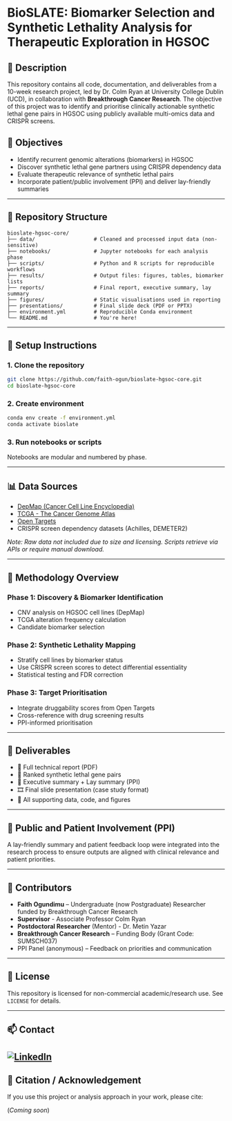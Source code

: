 # BioSLATE: Biomarker Selection and Synthetic Lethality Analysis for Therapeutic Exploration in HGSOC

## 🧠 Description
This repository contains all code, documentation, and deliverables from a 10-week research project, led by Dr. Colm Ryan at University College Dublin (UCD), in collaboration with **Breakthrough Cancer Research**. The objective of this project was to identify and prioritise clinically actionable synthetic lethal gene pairs in HGSOC using publicly available multi-omics data and CRISPR screens.

## 🚀 Objectives
- Identify recurrent genomic alterations (biomarkers) in HGSOC
- Discover synthetic lethal gene partners using CRISPR dependency data
- Evaluate therapeutic relevance of synthetic lethal pairs
- Incorporate patient/public involvement (PPI) and deliver lay-friendly summaries

---

## 📁 Repository Structure

```
bioslate-hgsoc-core/
├── data/                   # Cleaned and processed input data (non-sensitive)
├── notebooks/              # Jupyter notebooks for each analysis phase
├── scripts/                # Python and R scripts for reproducible workflows
├── results/                # Output files: figures, tables, biomarker lists
├── reports/                # Final report, executive summary, lay summary
├── figures/                # Static visualisations used in reporting
├── presentations/          # Final slide deck (PDF or PPTX)
├── environment.yml         # Reproducible Conda environment
└── README.md               # You're here!
```

---

## 🔧 Setup Instructions

### 1. Clone the repository

```bash
git clone https://github.com/faith-ogun/bioslate-hgsoc-core.git
cd bioslate-hgsoc-core
```

### 2. Create environment

```bash
conda env create -f environment.yml
conda activate bioslate
```

### 3. Run notebooks or scripts

Notebooks are modular and numbered by phase.

---

## 📊 Data Sources

- [DepMap (Cancer Cell Line Encyclopedia)](https://depmap.org/portal/)
- [TCGA - The Cancer Genome Atlas](https://portal.gdc.cancer.gov/)
- [Open Targets](https://www.opentargets.org/)
- CRISPR screen dependency datasets (Achilles, DEMETER2)

*Note: Raw data not included due to size and licensing. Scripts retrieve via APIs or require manual download.*

---

## 🧪 Methodology Overview

### Phase 1: Discovery & Biomarker Identification
- CNV analysis on HGSOC cell lines (DepMap)
- TCGA alteration frequency calculation
- Candidate biomarker selection

### Phase 2: Synthetic Lethality Mapping
- Stratify cell lines by biomarker status
- Use CRISPR screen scores to detect differential essentiality
- Statistical testing and FDR correction

### Phase 3: Target Prioritisation
- Integrate druggability scores from Open Targets
- Cross-reference with drug screening results
- PPI-informed prioritisation

---

## 🧾 Deliverables

- 📘 Full technical report (PDF)
- 🧬 Ranked synthetic lethal gene pairs
- 🧠 Executive summary + Lay summary (PPI)
- 🎞 Final slide presentation (case study format)
- 📂 All supporting data, code, and figures

---

## 💬 Public and Patient Involvement (PPI)

A lay-friendly summary and patient feedback loop were integrated into the research process to ensure outputs are aligned with clinical relevance and patient priorities.

---

## 👥 Contributors

- **Faith Ogundimu** – Undergraduate (now Postgraduate) Researcher funded by Breakthrough Cancer Research
- **Supervisor** - Associate Professor Colm Ryan
- **Postdoctoral Researcher** (Mentor) - Dr. Metin Yazar
- **Breakthrough Cancer Research** – Funding Body (Grant Code: SUMSCH037)   
- PPI Panel (anonymous) – Feedback on priorities and communication

---

## 📄 License

This repository is licensed for non-commercial academic/research use. See `LICENSE` for details.

---

## 📫 Contact

[![LinkedIn](https://img.shields.io/badge/LinkedIn-%230077B5.svg?style=for-the-badge&logo=linkedin&logoColor=white)](https://www.linkedin.com/in/faith-ogundimu-3895421b9)
---

## 🧭 Citation / Acknowledgement

If you use this project or analysis approach in your work, please cite:

(_Coming soon_)
